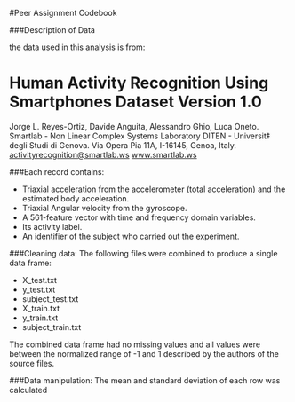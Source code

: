 #Peer Assignment Codebook

###Description of Data

the data used in this analysis is from:

Human Activity Recognition Using Smartphones Dataset
Version 1.0
=====================================
Jorge L. Reyes-Ortiz, Davide Anguita, Alessandro Ghio, Luca Oneto.
Smartlab - Non Linear Complex Systems Laboratory
DITEN - Universit‡ degli Studi di Genova.
Via Opera Pia 11A, I-16145, Genoa, Italy.
activityrecognition@smartlab.ws
www.smartlab.ws



###Each record contains:

- Triaxial acceleration from the accelerometer (total acceleration) and the estimated body acceleration.
- Triaxial Angular velocity from the gyroscope. 
- A 561-feature vector with time and frequency domain variables. 
- Its activity label. 
- An identifier of the subject who carried out the experiment.



###Cleaning data:
The following files were combined to produce a single data frame:

- X_test.txt
- y_test.txt
- subject_test.txt
- X_train.txt
- y_train.txt
- subject_train.txt

The combined data frame had no missing values and all values were between the normalized range of -1 and 1 described by the authors of the source files.

###Data manipulation:
The mean and standard deviation of each row was calculated



